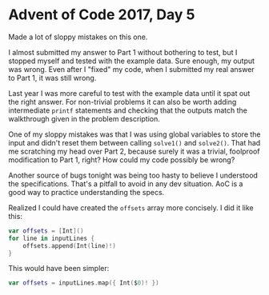 # Advent of Code 2017, Day 5

Made a lot of sloppy mistakes on this one.

I almost submitted my answer to Part 1 without bothering to test, but I stopped myself and tested with the example data.  Sure enough, my output was wrong.  Even after I "fixed" my code, when I submitted my real answer to Part 1, it was still wrong.

Last year I was more careful to test with the example data until it spat out the right answer.  For non-trivial problems it can also be worth adding intermediate `printf` statements and checking that the outputs match the walkthrough given in the problem description.

One of my sloppy mistakes was that I was using global variables to store the input and didn't reset them between calling `solve1()` and `solve2()`.  That had me scratching my head over Part 2, because surely it was a trivial, foolproof modification to Part 1, right?  How could my code possibly be wrong?

Another source of bugs tonight was being too hasty to believe I understood the specifications.  That's a pitfall to avoid in any dev situation.  AoC is a good way to practice understanding the specs.

Realized I could have created the `offsets` array more concisely.  I did it like this:

```swift
var offsets = [Int]()
for line in inputLines {
	offsets.append(Int(line)!)
}
```

This would have been simpler:

```swift
var offsets = inputLines.map({ Int($0)! })
```

